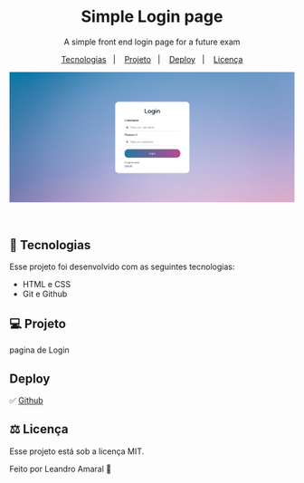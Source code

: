 <h1 align="center"> Simple Login page </h1>


<p align="center">
A simple front end login page for a future exam
</p>

<p align="center">
  <a href="#-tecnologias">Tecnologias</a>&nbsp;&nbsp;&nbsp;|&nbsp;&nbsp;&nbsp;
  <a href="#-projeto">Projeto</a>&nbsp;&nbsp;&nbsp;|&nbsp;&nbsp;&nbsp;
  <a href="#deploy">Deploy</a>&nbsp;&nbsp;&nbsp;|&nbsp;&nbsp;&nbsp;
  <a href="#-licença">Licença</a>
</p>

<div align="center">

![calculadora](./.github/previewimage.png)

</div>
<br>



## 🚀 Tecnologias

Esse projeto foi desenvolvido com as seguintes tecnologias:

- HTML e CSS
- Git e Github

## 💻 Projeto

pagina de Login


## Deploy 
✅ [Github](https://leanddo.github.io/Log-in-page/)


## ⚖ Licença

Esse projeto está sob a licença MIT.


Feito por Leandro Amaral 🦊